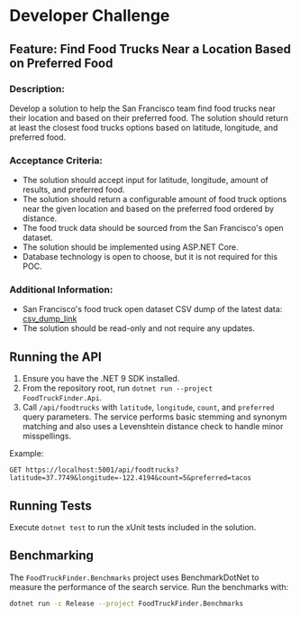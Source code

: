 # Developer Challenge

## Feature: Find Food Trucks Near a Location Based on Preferred Food

### Description:

Develop a solution to help the San Francisco team find food trucks near their location and based on their preferred food. The solution should return at least the closest food trucks options based on latitude, longitude, and preferred food.

### Acceptance Criteria:
* The solution should accept input for latitude, longitude, amount of results, and preferred food.
* The solution should return a configurable amount of food truck options near the given location and based on the preferred food ordered by distance.
* The food truck data should be sourced from the San Francisco's open dataset.
* The solution should be implemented using ASP.NET Core.
* Database technology is open to choose, but it is not required for this POC.

### Additional Information:
* San Francisco's food truck open dataset CSV dump of the latest data: [csv_dump_link](./Mobile_Food_Facility_Permit.csv)
* The solution should be read-only and not require any updates.


## Running the API

1. Ensure you have the .NET 9 SDK installed.
2. From the repository root, run `dotnet run --project FoodTruckFinder.Api`.
3. Call `/api/foodtrucks` with `latitude`, `longitude`, `count`, and `preferred` query parameters.
   The service performs basic stemming and synonym matching and also uses a
   Levenshtein distance check to handle minor misspellings.

Example:
```
GET https://localhost:5001/api/foodtrucks?latitude=37.7749&longitude=-122.4194&count=5&preferred=tacos
```

## Running Tests

Execute `dotnet test` to run the xUnit tests included in the solution.

## Benchmarking

The `FoodTruckFinder.Benchmarks` project uses BenchmarkDotNet to measure the
performance of the search service. Run the benchmarks with:

```bash
dotnet run -c Release --project FoodTruckFinder.Benchmarks
```
